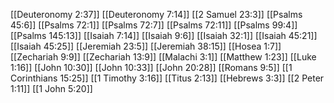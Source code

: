 [[Deuteronomy 2:37]]
[[Deuteronomy 7:14]]
[[2 Samuel 23:3]]
[[Psalms 45:6]]
[[Psalms 72:1]]
[[Psalms 72:7]]
[[Psalms 72:11]]
[[Psalms 99:4]]
[[Psalms 145:13]]
[[Isaiah 7:14]]
[[Isaiah 9:6]]
[[Isaiah 32:1]]
[[Isaiah 45:21]]
[[Isaiah 45:25]]
[[Jeremiah 23:5]]
[[Jeremiah 38:15]]
[[Hosea 1:7]]
[[Zechariah 9:9]]
[[Zechariah 13:9]]
[[Malachi 3:1]]
[[Matthew 1:23]]
[[Luke 1:16]]
[[John 10:30]]
[[John 10:33]]
[[John 20:28]]
[[Romans 9:5]]
[[1 Corinthians 15:25]]
[[1 Timothy 3:16]]
[[Titus 2:13]]
[[Hebrews 3:3]]
[[2 Peter 1:11]]
[[1 John 5:20]]
